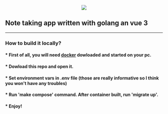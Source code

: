 <p align="center">
  <img src="https://github.com/gavrylenkoIvan/gonotes/blob/master/images/logo.png" />
</p>


## Note taking app written with golang an vue 3

___

### How to build it locally?

#### * First of all, you will need [docker](https://www.docker.com) dowloaded and started on your pc.
#### * Dowload this repo and open it.
#### * Set environment vars in .env file (those are really informative so I think you won't have any troubles)
#### * Run 'make compose' command. After container built, run 'migrate up'.
#### * Enjoy!
